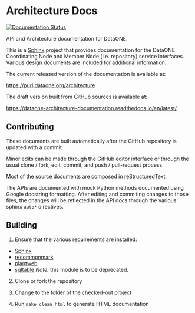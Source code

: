 # Architecture Docs

[![Documentation Status](https://readthedocs.org/projects/dataone-architecture-documentation/badge/?version=latest)](https://dataone-architecture-documentation.readthedocs.io/en/latest/?badge=latest)

API and Architecture documentation for DataONE.

This is a [Sphinx](https://www.sphinx-doc.org/en/master/index.html) 
project that provides documentation for the DataONE
Coordinating Node and Member Node (i.e. repository) service interfaces. 
Various design documents are included for additional information.

The current released version of the documentation is available at:

  https://purl.dataone.org/architecture

The draft version built from GitHub sources is available at:

  https://dataone-architecture-documentation.readthedocs.io/en/latest/


## Contributing

These documents are built automatically after the GitHub repository is updated
with a commit.

Minor edits can be made through the GitHub editor interface or through
the usual clone / fork, edit, commit, and push / pull-request process.

Most of the source documents are composed in [reStructuredText](https://www.sphinx-doc.org/en/master/usage/restructuredtext/index.html). 

The APIs are documented with mock Python methods documented using 
Google docstring formatting. After editing and commiting changes to 
those files, the changes will be reflected in the API docs through the
various sphinx `auto*` directives. 

## Building

1. Ensure that the various requirements are installed:

* [Sphinx](https://www.sphinx-doc.org/en/master/usage/installation.html)
* [recommonmark](https://recommonmark.readthedocs.io/en/latest/)
* [plantweb](https://plantweb.readthedocs.io/)
* [sqltable](https://github.com/datadavev/docutils_sqltable) *Note:* this module is to be deprecated.

2. Clone or fork the repository

3. Change to the folder of the checked-out project

4. Run `make clean html` to generate HTML documentation

